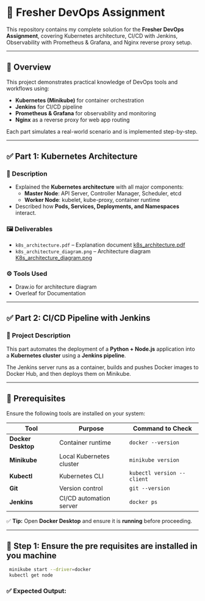 # 🚀 Fresher DevOps Assignment

This repository contains my complete solution for the **Fresher DevOps Assignment**, covering Kubernetes architecture, CI/CD with Jenkins, Observability with Prometheus & Grafana, and Nginx reverse proxy setup.

---

## 📘 Overview

This project demonstrates practical knowledge of DevOps tools and workflows using:
- **Kubernetes (Minikube)** for container orchestration  
- **Jenkins** for CI/CD pipeline  
- **Prometheus & Grafana** for observability and monitoring  
- **Nginx** as a reverse proxy for web app routing  

Each part simulates a real-world scenario and is implemented step-by-step.

---

## ✅ Part 1: Kubernetes Architecture

### 📄 Description
- Explained the **Kubernetes architecture** with all major components:
  - **Master Node**: API Server, Controller Manager, Scheduler, etcd  
  - **Worker Node**: kubelet, kube-proxy, container runtime  
- Described how **Pods, Services, Deployments, and Namespaces** interact.

### 🖼 Deliverables
- `k8s_architecture.pdf` – Explanation document [k8s_architecture.pdf](k8s_architecture.pdf)
- `k8s_architecture_diagram.png` – Architecture diagram  [K8s_architecture_diagram.png](K8s_architecture_diagram.png)

### ⚙️ Tools Used
- Draw.io for architecture diagram  
- Overleaf for Documentation
---

## ✅ Part 2: CI/CD Pipeline with Jenkins

### 🧰 Project Description
This part automates the deployment of a **Python + Node.js** application into a **Kubernetes cluster** using a **Jenkins pipeline**.  

The Jenkins server runs as a container, builds and pushes Docker images to Docker Hub, and then deploys them on Minikube.

---


## 🧩 Prerequisites

Ensure the following tools are installed on your system:

| Tool | Purpose | Command to Check |
|------|----------|-----------------|
| **Docker Desktop** | Container runtime | `docker --version` |
| **Minikube** | Local Kubernetes cluster | `minikube version` |
| **Kubectl** | Kubernetes CLI | `kubectl version --client` |
| **Git** | Version control | `git --version` |
| **Jenkins** | CI/CD automation server | `docker ps` |

✅ **Tip:** Open **Docker Desktop** and ensure it is **running** before proceeding.

---

## 🧪 Step 1: Ensure the pre requisites are installed in you machine
```bash
 minikube start --driver=docker
 kubectl get node
```  
### ✅ Expected Output:
